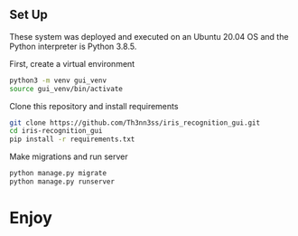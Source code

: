 ## Set Up

These system was deployed and executed on an Ubuntu 20.04 OS and the Python interpreter is Python 3.8.5.

First, create a virtual environment

```bash
python3 -m venv gui_venv 
source gui_venv/bin/activate
```

Clone this repository and install requirements

```bash
git clone https://github.com/Th3nn3ss/iris_recognition_gui.git
cd iris-recognition_gui
pip install -r requirements.txt
```

Make migrations and run server

```bash
python manage.py migrate
python manage.py runserver
```
# Enjoy

